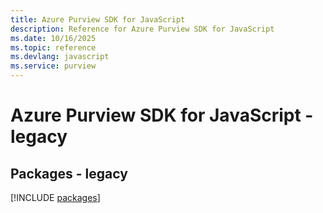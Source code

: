 ```yaml
---
title: Azure Purview SDK for JavaScript
description: Reference for Azure Purview SDK for JavaScript
ms.date: 10/16/2025
ms.topic: reference
ms.devlang: javascript
ms.service: purview
---
```

# Azure Purview SDK for JavaScript - legacy
## Packages - legacy
[!INCLUDE [packages](purview-index.md)]